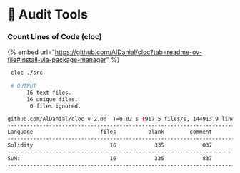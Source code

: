 # 🔧 Audit Tools

### Count Lines of Code (cloc)

{% embed url="https://github.com/AlDanial/cloc?tab=readme-ov-file#install-via-package-manager" %}

```bash
 cloc ./src
 
 # OUTPUT
      16 text files.
      16 unique files.
       0 files ignored.

github.com/AlDanial/cloc v 2.00  T=0.02 s (917.5 files/s, 144913.9 lines/s)
-------------------------------------------------------------------------------
Language                     files          blank        comment           code
-------------------------------------------------------------------------------
Solidity                        16            335            837           1355
-------------------------------------------------------------------------------
SUM:                            16            335            837           1355
-------------------------------------------------------------------------------
```
